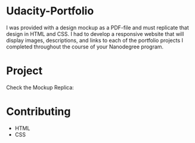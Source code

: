 # Udacity-Portfolio
I was provided with a design mockup as a PDF-file and must replicate that design in HTML and CSS. I had to develop a responsive website that will display images, descriptions, and links to each of the portfolio projects I completed throughout the course of your Nanodegree program.

# Project
Check the Mockup Replica: 

# Contributing 
- HTML
- CSS

